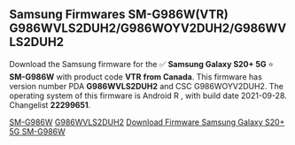<h2>Samsung Firmwares SM-G986W(VTR) G986WVLS2DUH2/G986WOYV2DUH2/G986WVLS2DUH2</h2>
Download the Samsung firmware for the ✅ <strong>Samsung Galaxy S20+ 5G </strong> ⭐ <strong>SM-G986W</strong> with product code <strong>VTR</strong> <strong> from Canada</strong>. This firmware has version number PDA <strong>G986WVLS2DUH2</strong> and CSC G986WOYV2DUH2. The operating system of this firmware is Android R , with build date 2021-09-28. Changelist <strong>22299651</strong>.


[SM-G986W](https://samfirm.shop/samsung/model/SM-G986W)
[G986WVLS2DUH2](https://samfirm.shop/samsung/pda/G986WVLS2DUH2)
[Download Firmware Samsung Galaxy S20+ 5G SM-G986W](https://samfirm.shop/samsung/firmware/460336)
